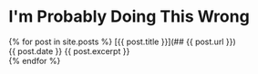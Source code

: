 # I'm Probably Doing This Wrong
{% for post in site.posts %}
[{{ post.title }}](## {{ post.url }})  
{{ post.date }}
{{ post.excerpt }}  
{% endfor %}